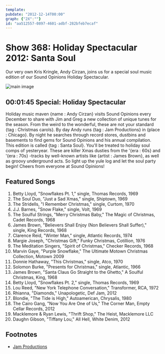 ```yaml
---
template: 
pubdate: "2012-12-14T00:00"
graph: {"2X":""}
id: "aa512557-0897-4601-adbf-282bfeb7ecaf"
---
```






# Show 368: Holiday Spectacular 2012: Santa Soul

Our very own Kris Kringle, Andy Cirzan, joins us for a special soul music edition of our Sound Opinions Holiday Spectacular.

![main image](https://static.soundopinions.org/images/andycirzan.jpg)



## 00:01:45 Special: Holiday Spectacular

Holiday music maven {name : Andy Cirzan} visits Sound Opinions every December to share with Jim and Greg a new collection of unique tunes for the season. From the weird to the wonderful, these are not your standard {tag : Christmas carols}. By day Andy runs {tag : Jam Productions} in {place : Chicago}. By night he searches through record stores, dustbins and basements to find gems for Sound Opinions and his annual compilation. This edition is called {tag : Santa Soul}. You'll be treated to holiday soul comps of yesteryear. These are killer Xmas dusties from the '{era : 60s} and '{era : 70s} -tracks by well-known artists like {artist : James Brown}, as well as groovy underground acts. So light up the yule log and let the soul party begin! Cheers from everyone at Sound Opinions!



## Featured Songs

1. Betty Lloyd, "Snowflakes Pt. 1," single, Thomas Records, 1969
2. The Soul Duo, "Just a Sad Xmas," single, Shiptown, 1969
3. The Stridells, "I Remember Christmas," single, Curtom, 1970
4. J.J. Barnes, "Snow Flake," single, Volt, 1969
5. The Soulful Strings, "Merry Christmas Baby," The Magic of Christmas, Cadet Records, 1968
6. James Brown, "Believers Shall Enjoy (Non Believers Shall Suffer)," single, King Records, 1968
7. Clarence Reid, "Winter Man," single, Atlantic Records, 1974
8. Margie Joseph, "Christmas Gift," Funky Christmas, Cotillion, 1976
9. The Meditation Singers, "Spirit of Christmas," Checker Records, 1968
10. Marvin Gaye, "Purple Snowflake," The Ultimate Motown Christmas Collection, Motown 2009
11. Donnie Hathaway, "This Christmas," single, Atco, 1970
12. Solomon Burke, "Presents for Christmas," single, Atlantic, 1966
13. James Brown, "Santa Claus Go Straight to the Ghetto," A Soulful Christmas, King, 1968
14. Betty Lloyd, "Snowflakes Pt. 2," single, Thomas Records, 1969
15. Lou Reed, "New York Telephone Conversation," Transformer, RCA, 1972
16. Rhianna, "Diamonds," Unapologetic, Def Jam, 2012
17. Blondie, "The Tide is High," Autoamerican, Chrysalis, 1980
18. The Cairo Gang, "Now You Are One of Us," The Corner Man, Empty Cellar Records, 2012
19. Macklemore & Ryan Lewis, "Thrift Shop," The Heist, Macklemore LLC
20. Daughn Gibson, "Tiffany Lou," All Hell, White Denim, 2012



## Footnotes

- [Jam Productions](http://jamusa.com/)